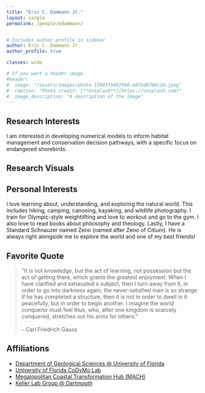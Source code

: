 ```yaml
---
title: "Eric C. Dammann Jr."
layout: single
permalink: /people/edammann/


# Includes author profile in sidebar
author: Eric C. Dammann Jr.
author_profile: true

classes: wide

# If you want a header image
#header:
#  image: "/assets/images/photo-1590379492966-e076d8f84c2d.jpeg"
#  caption: "Photo credit: [**Unsplash**](https://unsplash.com)"
#  image_description: "A description of the image"
---
```


## Research Interests

I am interested in developing numerical models to inform habitat management and conservation decision pathways, with a specific focus on endangered shorebirds.

## Research Visuals



## Personal Interests

I love learning about, understanding, and exploring the natural world. This includes hiking, camping, canoeing, kayaking, and wildlife photography. I train for Olympic-style weightlifting and love to workout and go to the gym. I also love to read books about philosophy and theology. Lastly, I have a Standard Schnauzer named Zeno (named after Zeno of Citium). He is always right alongside me to explore the world and one of my best friends!

## Favorite Quote

<blockquote>
"It is not knowledge, but the act of learning, not possession but the act of getting there, which grants the greatest enjoyment. When I have clarified and exhausted a subject, then I turn away from it, in order to go into darkness again; the never-satisfied man is so strange if he has completed a structure, then it is not in order to dwell in it peacefully, but in order to begin another. I imagine the world conqueror must feel thus, who, after one kingdom is scarcely conquered, stretches out his arms for others."
<br><br>
  - Carl Friedrich Gauss
</blockquote>

## Affiliations

* [Department of Geological Sciences @ University of Florida](https://geology.ufl.edu/)
* [University of Florida CoDyMo Lab](/index)
* [Megalopolitan Coastal Transformation Hub (MACH)](https://coastalhub.org/)
* [Keller Lab Group @ Dartmouth](https://keller-lab.github.io/)
